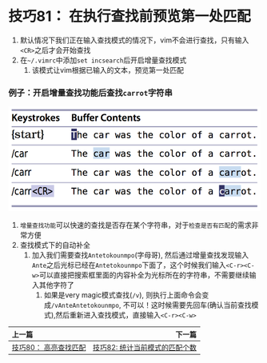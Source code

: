 # 技巧81： 在执行查找前预览第一处匹配

1. 默认情况下我们正在输入查找模式的情况下，vim不会进行查找，只有输入`<CR>`之后才会开始查找
2. 在`~/.vimrc`中添加`set incsearch`后开启增量查找模式
    1. 该模式让vim根据已输入的文本，预览第一处匹配

### 例子：开启增量查找功能后查找`carrot`字符串

![](../../images/tip81.png)


1. `增量查找功能`可以快速的查找是否存在某个字符串，对于`检查是否有匹配`的需求非常方便
2. 查找模式下的自动补全
    1. 加入我们需要查找`Antetokounmpo`(字母哥), 然后通过增量查找发现输入`Ante`之后光标已经在`Antetokounmpo`下面了，这个时候我们输入`<C-r><C-w>`可以直接把搜索框里面的内容补全为光标所在的字符串，不需要继续输入其他字符了
        1. 如果是very magic模式查找(`/v`), 则执行上面命令会变成`/vAnteAntetokounmpo`, 不可以！这时候需要先回车(确认当前查找模式),然后重新进入查找模式，直接输入`<C-r><C-w>`
        
|上一篇|下一篇|
|:---|---:|
|[技巧80： 高亮查找匹配](tip80.md)|[技巧82: 统计当前模式的匹配个数](tip82.md)|
